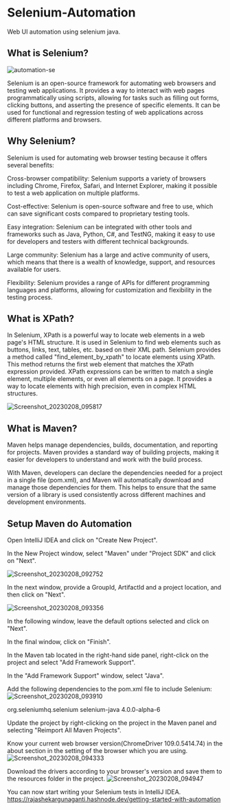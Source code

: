 # Selenium-Automation
Web UI automation using selenium java.

## What is Selenium?
![automation-se](https://user-images.githubusercontent.com/85203365/218644229-37c80e23-3e49-4c73-be52-29cf868c7be7.jpg)

Selenium is an open-source framework for automating web browsers and testing web applications. It provides a way to interact with web pages programmatically using scripts, allowing for tasks such as filling out forms, clicking buttons, and asserting the presence of specific elements. It can be used for functional and regression testing of web applications across different platforms and browsers.

## Why Selenium?
Selenium is used for automating web browser testing because it offers several benefits:

Cross-browser compatibility: Selenium supports a variety of browsers including Chrome, Firefox, Safari, and Internet Explorer, making it possible to test a web application on multiple platforms.

Cost-effective: Selenium is open-source software and free to use, which can save significant costs compared to proprietary testing tools.

Easy integration: Selenium can be integrated with other tools and frameworks such as Java, Python, C#, and TestNG, making it easy to use for developers and testers with different technical backgrounds.

Large community: Selenium has a large and active community of users, which means that there is a wealth of knowledge, support, and resources available for users.

Flexibility: Selenium provides a range of APIs for different programming languages and platforms, allowing for customization and flexibility in the testing process.

## What is XPath?
In Selenium, XPath is a powerful way to locate web elements in a web page's HTML structure. It is used in Selenium to find web elements such as buttons, links, text, tables, etc. based on their XML path. Selenium provides a method called "find_element_by_xpath" to locate elements using XPath. This method returns the first web element that matches the XPath expression provided. XPath expressions can be written to match a single element, multiple elements, or even all elements on a page. It provides a way to locate elements with high precision, even in complex HTML structures.

![Screenshot_20230208_095817](https://user-images.githubusercontent.com/85203365/218643806-687b4626-a4cd-436f-89ac-491197e9d6c2.png)



## What is Maven?
Maven helps manage dependencies, builds, documentation, and reporting for projects. Maven provides a standard way of building projects, making it easier for developers to understand and work with the build process.

With Maven, developers can declare the dependencies needed for a project in a single file (pom.xml), and Maven will automatically download and manage those dependencies for them. This helps to ensure that the same version of a library is used consistently across different machines and development environments.

## Setup Maven do Automation
Open IntelliJ IDEA and click on "Create New Project".

In the New Project window, select "Maven" under "Project SDK" and click on "Next".

![Screenshot_20230208_092752](https://user-images.githubusercontent.com/85203365/218643911-5e33918e-3e05-4003-9757-ebf52647778e.png)

In the next window, provide a GroupId, ArtifactId and a project location, and then click on "Next".

![Screenshot_20230208_093356](https://user-images.githubusercontent.com/85203365/218643953-1cf08690-2308-41c9-87f8-ced1caae0c09.png)


In the following window, leave the default options selected and click on "Next".

In the final window, click on "Finish".

In the Maven tab located in the right-hand side panel, right-click on the project and select "Add Framework Support".

In the "Add Framework Support" window, select "Java".

Add the following dependencies to the pom.xml file to include Selenium:
![Screenshot_20230208_093910](https://user-images.githubusercontent.com/85203365/218644097-e98f75e3-7eb5-4734-91da-58e802f3ab26.png)

<dependencies>

<dependency> <groupId>org.seleniumhq.selenium</groupId> <artifactId>selenium-java</artifactId> <version>4.0.0-alpha-6</version> </dependency>

</dependencies>


Update the project by right-clicking on the project in the Maven panel and selecting "Reimport All Maven Projects".

Know your current web browser version(ChromeDriver 109.0.5414.74) in the about section in the setting of the browser which you are using.
![Screenshot_20230208_094333](https://user-images.githubusercontent.com/85203365/218644128-8bf8cc11-8d8e-4c2d-b0c8-36a2215defe1.png)

Download the drivers according to your browser's version and save them to the resources folder in the project.
![Screenshot_20230208_094947](https://user-images.githubusercontent.com/85203365/218644175-dc7cfc77-bc9d-44b6-b3fe-fdd8d9b794d7.png)

You can now start writing your Selenium tests in IntelliJ IDEA. https://rajashekargunaganti.hashnode.dev/getting-started-with-automation

